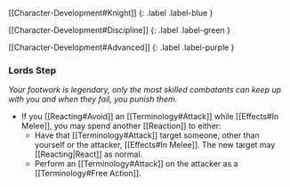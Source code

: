 
[[Character-Development#Knight]]
{: .label .label-blue }

[[Character-Development#Discipline]]
{: .label .label-green }

[[Character-Development#Advanced]]
{: .label .label-purple }
### Lords Step
*Your footwork is legendary, only the most skilled combatants can keep up with you and when they fail, you punish them.*
* If you [[Reacting#Avoid]] an [[Terminology#Attack]] while [[Effects#In Melee]], you may spend another [[Reaction]] to either:
	* Have that [[Terminology#Attack]] target someone, other than yourself or the attacker, [[Effects#In Melee]]. The new target may [[Reacting|React]] as normal.
	* Perform an [[Terminology#Attack]] on the attacker as a [[Terminology#Free Action]].
